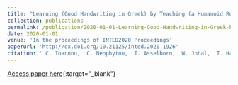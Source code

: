 ```yaml
---
title: "Learning (Good Handwriting in Greek) by Teaching (a Humanoid Robot)"
collection: publications
permalink: /publication/2020-01-01-Learning-Good-Handwriting-in-Greek-by-Teaching-a-Humanoid-Robot
date: 2020-01-01
venue: 'In the proceedings of INTED2020 Proceedings'
paperurl: 'http://dx.doi.org/10.21125/inted.2020.1926'
citation: ' C. Ioannou,  C. Neophytou,  T. Asselborn,  W. Johal,  T. Hadzilacos, &quot;Learning (Good Handwriting in Greek) by Teaching (a Humanoid Robot).&quot; In the proceedings of INTED2020 Proceedings, 2020.'
---
```

[Access paper here](http://dx.doi.org/10.21125/inted.2020.1926){:target="_blank"}
